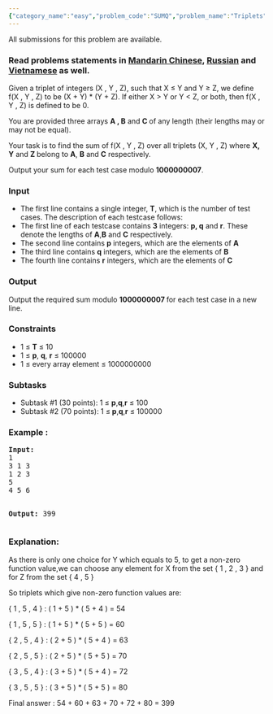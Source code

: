 ```yaml
---
{"category_name":"easy","problem_code":"SUMQ","problem_name":"Triplets","languages_supported":{"0":"ADA","1":"ASM","2":"BASH","3":"BF","4":"C","5":"C99 strict","6":"CAML","7":"CLOJ","8":"CLPS","9":"CPP 4.3.2","10":"CPP 4.9.2","11":"CPP14","12":"CS2","13":"D","14":"ERL","15":"FORT","16":"FS","17":"GO","18":"HASK","19":"ICK","20":"ICON","21":"JAVA","22":"JS","23":"LISP clisp","24":"LISP sbcl","25":"LUA","26":"NEM","27":"NICE","28":"NODEJS","29":"PAS fpc","30":"PAS gpc","31":"PERL","32":"PERL6","33":"PHP","34":"PIKE","35":"PRLG","36":"PYPY","37":"PYTH","38":"PYTH 3.4","39":"RUBY","40":"SCALA","41":"SCM chicken","42":"SCM guile","43":"SCM qobi","44":"ST","45":"TCL","46":"TEXT","47":"WSPC"},"max_timelimit":1,"source_sizelimit":50000,"problem_author":"vipsharmavip","problem_tester":null,"date_added":"17-05-2017","tags":{"0":"vipsharmavip"},"time":{"view_start_date":1497259800,"submit_start_date":1497259800,"visible_start_date":1497259800,"end_date":1735669800},"layout":"problem"}
---
```

<span class="solution-visible-txt">All submissions for this problem are available.</span><h3>Read problems statements in <a target="_blank" 
href="http://www.codechef.com/download/translated/JUNE17/mandarin/SUMQ.pdf">Mandarin Chinese</a>, <a target="_blank" 
href="http://www.codechef.com/download/translated/JUNE17/russian/SUMQ.pdf">Russian</a> and <a target="_blank" 
href="http://www.codechef.com/download/translated/JUNE17/vietnamese/SUMQ.pdf">Vietnamese</a> as well.</h3>

<p>Given a triplet of integers (X , Y , Z), such that X ≤ Y and Y ≥ Z, we define f(X , Y , Z) to be (X + Y) * (Y + Z). If either X > Y or Y &lt; Z, or both, then f(X , Y , Z) is defined to be 0.</p>

<p>You are provided three arrays <b> A , B</b> and <b>C </b>  of any length (their lengths may or may not be equal).  </p>
<p>Your task is to find the sum of f(X , Y , Z) over all triplets (X, Y , Z) where  <b> X, Y</b> and <b>Z </b> belong to <b> A</b>, <b>B</b> and <b>C</b> respectively.</p>
<p> Output your sum for each test case modulo <b>1000000007</b>.</p> 

<h3>Input</h3>
<ul>
<li>The first line contains a single integer, <b>T</b>, which is the number of test cases. The description of each testcase follows:</li>
<li>The first line of each testcase contains <b>3</b> integers: <b>p, q</b> and <b>r</b>. These denote the lengths of <b>A</b>,<b>B</b> and <b>C</b> respectively. </li>
<li>The second line contains <b>p</b> integers, which are the elements of <b>A</b></li>
<li>The third line contains <b>q</b> integers, which are the elements of <b>B</b></li>
<li>The fourth line contains <b>r</b> integers, which are the elements of <b>C</b></li>
</ul>

<h3>Output</h3>
<p> Output the required sum modulo <b> 1000000007 </b> for each test case in a new line.</p>

<h3>Constraints</h3>
<ul>
  <li>1 ≤ <b>T</b> ≤ 10 </li>
  <li>1 ≤ <b>p</b>, <b>q</b>, <b>r</b> ≤ 100000 </li>
  <li>1 ≤ every array element ≤ 1000000000</li>
</ul>

<h3>Subtasks  </h3>
<ul>
  <li>Subtask #1 (30 points): 1 ≤ <b>p</b>,<b>q</b>,<b>r</b>  ≤ 100 </li>
  <li>Subtask #2 (70 points): 1 ≤<b> p</b>,<b>q</b>,<b>r</b>  ≤ 100000 </li>
</ul>

<h3>Example : </h3>
<pre><b>Input:</b>
1 
3 1 3
1 2 3
5
4 5 6

<b>Output:</b>
399
</pre>

<h3>Explanation: </h3>
<p> As there is only one choice for Y which equals to 5, to get a non-zero function value,we can choose any element for X from the set { 1 , 2 , 3 } and for Z from the set { 4  , 5 } </p> 
<p>So triplets which give non-zero function values are: </p> 
<p> { 1 , 5  , 4 } :  ( 1 + 5 ) * ( 5 + 4 )  = 54 </p>
<p>{ 1 , 5  , 5 } :  ( 1 + 5 ) * ( 5 + 5 )  = 60 </p>
<p>{ 2 , 5  , 4 } :  ( 2 + 5 ) * ( 5 + 4 )  = 63 </p>
<p>{ 2 , 5  , 5 } :  ( 2 + 5 ) * ( 5 + 5 )  = 70 </p>
<p>{ 3 , 5  , 4 } :  ( 3 + 5 ) * ( 5 + 4 )  = 72 </p>
<p>{ 3 , 5  , 5 } :  ( 3 + 5 ) * ( 5 + 5 )  = 80 </p>
<p>Final answer : 54 + 60 + 63 + 70 + 72 + 80  = 399 </p>  
